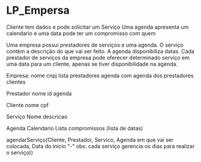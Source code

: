 # LP_Empersa

Cliente tem dados e pode solicitar um Serviço
Uma agenda apresenta um calendario e uma data pode ter um compromisso com quem 

Uma empresa possui prestadores de serviços e uma agenda. O serviço contém a descrição do que vai ser feito. A agenda disponibiliza datas. Cada prestador de serviços da empresa pode oferecer determinado serviço em uma data para um cliente, apenas se tiver disponibilidade na agenda. 

Empresa:
nome
cnpj
lista prestadores
agenda com agenda dos prestadores
clientes

Prestador
nome
id
agenda

Cliente
nome
cpf

Serviço
Nome
descricao

Agenda
Calendario
Lista compromissos (lista de datas)

agendarServiço(Cliente, Prestador, Servico, Agenda em que vai ser colocada, Data do inicio "-" obs: cada serviço gerencia os dias para realizar o serviço))

